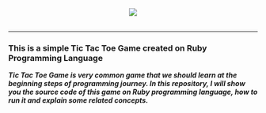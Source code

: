 <div align="center">
<img src="http://www.creativepixelmag.com/wp-content/uploads/2018/07/Feature-Image.png"><br><br>
</div>

-----------------

### This is a simple Tic Tac Toe Game created on Ruby Programming Language
***Tic Tac Toe Game is very common game that we should learn at the beginning steps of programming journey. In this repository, I will show you the source code of this game on Ruby programming language, how to run it and explain some related concepts.***
